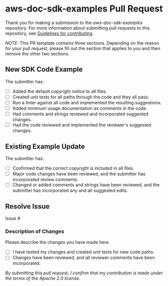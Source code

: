 # aws-doc-sdk-examples Pull Request

Thank you for making a submission to the *aws-doc-sdk-examples* repository. For more information about submitting pull requests to this repository, see [Guidelines for contributing](/CONTRIBUTING.md).

*NOTE:* This PR template contains three sections. Depending on the reason for your pull request, please fill out the section that applies to you and then remove the other two sections.

## New SDK Code Example

The submitter has:

- [ ] Added the default copyright notice to all files.
- [ ] Created unit tests for all paths through the code and they all pass.
- [ ] Run a linter against all code and implemented the resulting suggestions.
- [ ] Added minimum usage documentation as comments in the code.
- [ ] Had comments and strings reviewed and incorporated suggested changes.
- [ ] Had the code reviewed and implemented the reviewer's suggested changes.

## Existing Example Update

The submitter has:

- [ ] Confirmed that the correct copyright is included in all files.
- [ ] Major code changes have been reviewed, and the submitter has incorporated review comments.
- [ ] Changed or added comments and strings have been reviewed, and the submitter has incorporated any and all suggested edits.

## Resolve Issue

Issue #

### Description of Changes

Please describe the changes you have made here.

- [ ] I have tested my changes and created unit tests for new code paths.
- [ ] Changes have been reviewed, and all reviewer comments have been incorporated.

_By submitting this pull request, I confirm that my contribution is made under the terms of the Apache 2.0 license._
